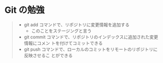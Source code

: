 # Git の勉強
>
> - git add コマンドで、リポジトリに変更情報を追加する
>   - このことをステージングと言う
> - git commit コマンドで、リポジトリのインデックスに追加された変更情報にコメン トを付けてコミットできる
> - git push コマンドで、ローカルのコミットをリモートのリポジトリに反映させるこ とができる

